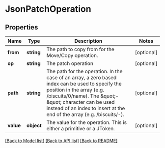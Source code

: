 # JsonPatchOperation

## Properties
Name | Type | Description | Notes
------------ | ------------- | ------------- | -------------
**from** | **string** | The path to copy from for the Move/Copy operation. | [optional] 
**op** | **string** | The patch operation | [optional] 
**path** | **string** | The path for the operation. In the case of an array, a zero based index can be used to specify the position in the array (e.g. /biscuits/0/name). The \&quot;-\&quot; character can be used instead of an index to insert at the end of the array (e.g. /biscuits/-). | [optional] 
**value** | **object** | The value for the operation. This is either a primitive or a JToken. | [optional] 

[[Back to Model list]](../README.md#documentation-for-models) [[Back to API list]](../README.md#documentation-for-api-endpoints) [[Back to README]](../README.md)



